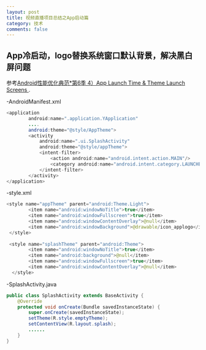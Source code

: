 ```yaml
---
layout: post
title: 视频直播项目总结之App启动篇
category: 技术
comments: false
---
```


## App冷启动，logo替换系统窗口默认背景，解决黑白屏问题
参考[Android性能优化典范*第6季 4）App Launch Time & Theme Launch Screens ](http://hukai.me/android-performance-patterns-season-6/).

-AndroidManifest.xml
```java
<application
        android:name=".application.YApplication"
        ....
        android:theme="@style/AppTheme">
        <activity
            android:name=".ui.SplashActivity"
            android:theme="@style/appTheme">
            <intent-filter>
                <action android:name="android.intent.action.MAIN"/>
                <category android:name="android.intent.category.LAUNCHER"/>
            </intent-filter>
        </activity>
</application>
```

-style.xml
```java
<style name="appTheme" parent="android:Theme.Light">
        <item name="android:windowNoTitle">true</item>
        <item name="android:windowFullscreen">true</item>
        <item name="android:windowContentOverlay">@null</item>
        <item name="android:windowBackground">@drawable/icon_applogo</item>
 </style>
  
 <style name="splashTheme" parent="android:Theme">
        <item name="android:windowNoTitle">true</item>
        <item name="android:background">@null</item>
        <item name="android:windowFullscreen">true</item>
        <item name="android:windowContentOverlay">@null</item>
  </style>
```

-SplashActivity.java
```java
public class SplashActivity extends BaseActivity {
    @Override
    protected void onCreate(Bundle savedInstanceState) {
        super.onCreate(savedInstanceState);
        setTheme(R.style.emptyTheme);
        setContentView(R.layout.splash);
        ......
    }
}
```
